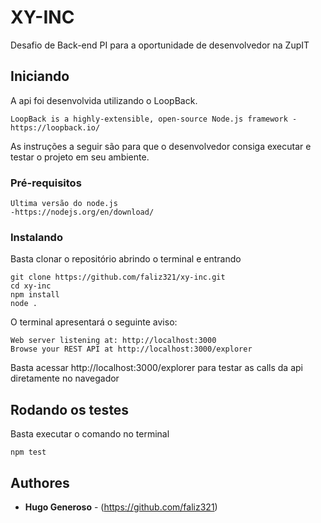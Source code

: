 # XY-INC

Desafio de Back-end PI para a oportunidade de desenvolvedor na ZupIT

## Iniciando
A api foi desenvolvida utilizando o LoopBack.
```
LoopBack is a highly-extensible, open-source Node.js framework - https://loopback.io/
```
As instruções a seguir são para que o desenvolvedor consiga executar e testar o projeto em seu ambiente.

### Pré-requisitos

```
Ultima versão do node.js
-https://nodejs.org/en/download/
```

### Instalando

Basta clonar o repositório abrindo o terminal e entrando
```
git clone https://github.com/faliz321/xy-inc.git
cd xy-inc
npm install
node .
```
O terminal apresentará o seguinte aviso:
```
Web server listening at: http://localhost:3000          
Browse your REST API at http://localhost:3000/explorer  
```
Basta acessar http://localhost:3000/explorer para testar as calls da api diretamente no navegador
## Rodando os testes
Basta executar o comando no terminal
```
npm test
```
## Authores

* **Hugo Generoso** - (https://github.com/faliz321)
